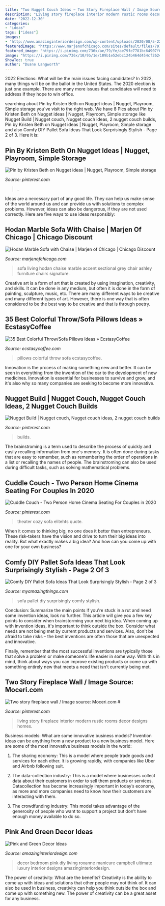 ```yaml
---
title: "Two Nugget Couch Ideas ~ Two Story Fireplace Wall / Image Source: Moceri.com #"
description: "Living story fireplace interior modern rustic rooms decor designs homes"
date: "2022-12-30"
categories:
- "ideas"
tags: ["ideas"]
images:
- "http://www.amazinginteriordesign.com/wp-content/uploads/2020/08/5-22.jpg"
featuredImage: "https://www.marjenofchicago.com/sites/default/files/79700-18-21-11-T-C.jpg"
featured_image: "https://i.pinimg.com/736x/ae/79/fe/ae79fe7781bc64907f01d58b023bb24b.jpg"
image: "https://i.pinimg.com/736x/10/9b/1e/109b1e52ebc124b464d454cf2624aaab.jpg"
ShowToc: true
author: "Duane Langworth"
---
```



2022 Elections: What will be the main issues facing candidates?
In 2022, many things will be on the ballot in the United States. The 2020 election is just one example. There are many more issues that candidates will need to address if they hope to win office.

	

		
searching about Pin by Kristen Beth on Nugget ideas | Nugget, Playroom, Simple storage you've visit to the right web. We have 8 Pics about Pin by Kristen Beth on Nugget ideas | Nugget, Playroom, Simple storage like Nugget Build | Nugget couch, Nugget couch ideas, 2 nugget couch builds, Pin by Kristen Beth on Nugget ideas | Nugget, Playroom, Simple storage and also Comfy DIY Pallet Sofa Ideas That Look Surprisingly Stylish - Page 2 of 3. Here it is:
		
    
## Pin By Kristen Beth On Nugget Ideas | Nugget, Playroom, Simple Storage

<img loading=lazy src="https://i.pinimg.com/736x/ab/90/c1/ab90c180b8ef0fe64cc8ac6339d06140.jpg" onerror="this.onerror=null;this.src='https://tse4.mm.bing.net/th?id=OIP.AI6dH3eNS7s2vpXaKkTyRwHaNL&amp;pid=15.1';" alt="Pin by Kristen Beth on Nugget ideas | Nugget, Playroom, Simple storage">

_Source: pinterest.com_

>. 

	

Ideas are a necessary part of any good life. They can help us make sense of the world around us and can provide us with solutions to complex problems. However, ideas can also be dangerous, if they are not used correctly. Here are five ways to use ideas responsibly: 

    
## Hodan Marble Sofa With Chaise | Marjen Of Chicago | Chicago Discount

<img loading=lazy src="https://www.marjenofchicago.com/sites/default/files/79700-18-21-11-T-C.jpg" onerror="this.onerror=null;this.src='https://tse2.mm.bing.net/th?id=OIP.dspQwRbOtvH-um-l6Zc44AHaF7&amp;pid=15.1';" alt="Hodan Marble Sofa with Chaise | Marjen of Chicago | Chicago Discount">

_Source: marjenofchicago.com_

>sofa living hodan chaise marble accent sectional grey chair ashley furniture chairs signature. 

	

Creative art is a form of art that is created by using imagination, creativity, and skills. It can be done in any medium, but often it is done in the form of painting, sculpture, music, etc. There are many different ways to be creative and many different types of art. However, there is one way that is often considered to be the best way to be creative and that is through poetry.

    
## 35 Best Colorful Throw/Sofa Pillows Ideas » EcstasyCoffee

<img loading=lazy src="https://i0.wp.com/www.ecstasycoffee.com/wp-content/uploads/2016/10/Colorful-Throw-Pillows-33.jpg" onerror="this.onerror=null;this.src='https://tse1.mm.bing.net/th?id=OIP.hZC3L2e6f7DnzlKvRk6BHgHaLI&amp;pid=15.1';" alt="35 Best Colorful Throw/Sofa Pillows Ideas » EcstasyCoffee">

_Source: ecstasycoffee.com_

>pillows colorful throw sofa ecstasycoffee. 

	

Innovation is the process of making something new and better. It can be seen in everything from the invention of the car to the development of new medicines. Innovation is essential for businesses to survive and grow, and it's also why so many companies are seeking to become more innovative.

    
## Nugget Build | Nugget Couch, Nugget Couch Ideas, 2 Nugget Couch Builds

<img loading=lazy src="https://i.pinimg.com/736x/10/9b/1e/109b1e52ebc124b464d454cf2624aaab.jpg" onerror="this.onerror=null;this.src='https://tse4.mm.bing.net/th?id=OIP.MuOsDuLpG80jZ0CXLwwAiAHaQA&amp;pid=15.1';" alt="Nugget Build | Nugget couch, Nugget couch ideas, 2 nugget couch builds">

_Source: pinterest.com_

>builds. 

	

The brainstroming is a term used to describe the process of quickly and easily recalling information from one's memory. It is often done during tasks that are easy to remember, such as remembering the order of operations in a list or recalling the names of people. The brainstroming can also be used during difficult tasks, such as solving mathematical problems.

    
## Cuddle Couch - Two Person Home Cinema Seating For Couples In 2020

<img loading=lazy src="https://i.pinimg.com/736x/ae/79/fe/ae79fe7781bc64907f01d58b023bb24b.jpg" onerror="this.onerror=null;this.src='https://tse4.mm.bing.net/th?id=OIP.F2LkpVqqx5OU4BZWvv4bqQHaFk&amp;pid=15.1';" alt="Cuddle Couch - Two Person Home Cinema Seating For Couples in 2020">

_Source: pinterest.com_

>theater cozy sofa elitehts quote. 

	

When it comes to thinking big, no one does it better than entrepreneurs. These risk-takers have the vision and drive to turn their big ideas into reality. But what exactly makes a big idea? And how can you come up with one for your own business?

    
## Comfy DIY Pallet Sofa Ideas That Look Surprisingly Stylish - Page 2 Of 3

<img loading=lazy src="http://myamazingthings.com/wp-content/uploads/2017/08/pallet-sofa-10.jpg" onerror="this.onerror=null;this.src='https://tse2.mm.bing.net/th?id=OIP.CA1He0dzFdKVzdDXpJ8LfgHaLI&amp;pid=15.1';" alt="Comfy DIY Pallet Sofa Ideas That Look Surprisingly Stylish - Page 2 of 3">

_Source: myamazingthings.com_

>sofa pallet diy surprisingly comfy stylish. 

	

Conclusion: Summarize the main points
If you're stuck in a rut and need some invention ideas, look no further. This article will give you a few key points to consider when brainstorming your next big idea.
When coming up with invention ideas, it's important to think outside the box. Consider what needs are not being met by current products and services. Also, don't be afraid to take risks – the best inventions are often those that are unexpected and innovative.

Finally, remember that the most successful inventions are typically those that solve a problem or make someone's life easier in some way. With this in mind, think about ways you can improve existing products or come up with something entirely new that meets a need that isn't currently being met.

    
## Two Story Fireplace Wall / Image Source: Moceri.com #

<img loading=lazy src="https://i.pinimg.com/originals/ef/0f/a7/ef0fa7288d125041c1db7e3506d6c714.jpg" onerror="this.onerror=null;this.src='https://tse2.mm.bing.net/th?id=OIP.kunr3PQphzqKDTo2Jjfw3AHaLH&amp;pid=15.1';" alt="Two story fireplace wall / Image source: Moceri.com #">

_Source: pinterest.com_

>living story fireplace interior modern rustic rooms decor designs homes. 

	

Business models: What are some innovative business models?
Invention ideas can be anything from a new product to a new business model. Here are some of the most innovative business models in the world:
1. The sharing economy: This is a model where people trade goods and services for each other. It is growing rapidly, with companies like Uber and Airbnb following suit.

2. The data-collection industry: This is a model where businesses collect data about their customers in order to sell them products or services. Datacollection has become increasingly important in today’s economy, as more and more companies need to know how their customers are interacting with them.

3. The crowdfunding industry: This model takes advantage of the generosity of people who want to support a project but don’t have enough money available to do so.

    
## Pink And Green Decor Ideas

<img loading=lazy src="http://www.amazinginteriordesign.com/wp-content/uploads/2020/08/5-22.jpg" onerror="this.onerror=null;this.src='https://tse3.mm.bing.net/th?id=OIP.urwzIf-L94L75FEXdmAkRgHaJQ&amp;pid=15.1';" alt="Pink and Green Decor Ideas">

_Source: amazinginteriordesign.com_

>decor bedroom pink diy living roxanne manicure campbell ultimate luxury interior designs amazinginteriordesign. 

	

The power of creativity: What are the benefits?
Creativity is the ability to come up with ideas and solutions that other people may not think of. It can also be used in business, creativity can help you think outside the box and come up with something new. The power of creativity can be a great asset for any business.

